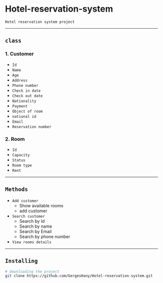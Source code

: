 # Hotel-reservation-system

`Hotel reservation system project` 

<hr>

## `class`
### 1. Customer
  - `Id`
  - `Name`
  - `Age`
  - `Address`
  - `Phone number`
  - `Check in date`
  - `Check out date`
  - `Nationality`
  - `Payment`
  - `Object of room`
  - `national id`
  - `Email`
  - `Reservation number`

### 2. Room
   - `Id`
   - `Capacity`
   - `Status`
   - `Room type`
   - `Rent`

<hr>

## `Methods`
- `Add customer`
  - Show available rooms
  - add customer
- `Search customer`
  - Search by Id
  - Search by name
  - Search by Email
  - Search by phone number
- `View rooms details`


<hr>

## `Installing`
```bash
# downloading the project
git clone https://github.com/GergesHany/Hotel-reservation-system.git
```
